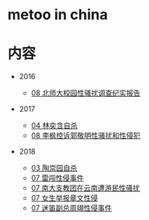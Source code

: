 # metoo in china





# 内容

* 2016
  * [08 北师大校园性骚扰调查纪实报告](./2016/bei-shi-da.md)

* 2017
  * [04 林奕含自杀](./2017/lin-yi-han.md)
  * [08 李枫控诉郭敬明性骚扰和性侵犯](./2017/guo-jing-ming.md)

* 2018
  * [03 陶崇园自杀](./2018/wang-pan.md)
  * [07 雷闯性侵事件](./2018/lei-chuang.md)
  * [07 南大支教团在云南遭游民性骚扰](./2018/nan-da-zhi-jiao.md)
  * [07 女生举报章文性侵](./2018/zhang-wen.md)
  * [07 迷笛副总周翊性侵事件](./2018/zhou-yi.md)
  
